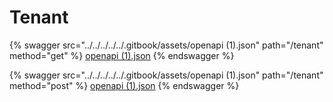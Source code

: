 # Tenant

{% swagger src="../../../../../.gitbook/assets/openapi (1).json" path="/tenant" method="get" %}
[openapi (1).json](<../../../../../.gitbook/assets/openapi (1).json>)
{% endswagger %}

{% swagger src="../../../../../.gitbook/assets/openapi (1).json" path="/tenant" method="post" %}
[openapi (1).json](<../../../../../.gitbook/assets/openapi (1).json>)
{% endswagger %}
